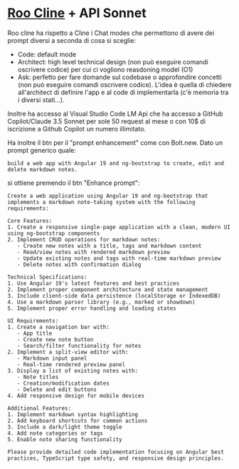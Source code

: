 # [Roo Cline](https://github.com/RooVetGit/Roo-Cline) + API Sonnet

Roo cline ha rispetto a Cline i Chat modes che permettono di avere dei prompt diversi a seconda di cosa si sceglie:
- Code: default mode
- Architect: high level technical design (non può eseguire comandi oscrivere codice) per cui ci vogliono reasdoning model (O1)
- Ask: perfetto per fare domande sul codebase o approfondire concetti (non può eseguire comandi oscrivere codice).
L'idea è quella di chiedere all'architect di definire l'app e al code di implementarla (c'è memoria tra i diversi stati...).

Inoltre ha accesso al Visual Studio Code LM Api che ha accesso a GitHub Copilot/Claude 3.5 Sonnet per sole 50 request al mese o con 10$ di iscrizione a Github Copilot un numero illimitato.

Ha inoltre il btn per il "prompt enhancement" come con Bolt.new. Dato un prompt generico quale:
```
build a web app with Angular 19 and ng-bootstrap to create, edit and delete markdown notes. 
```
si ottiene premendo il btn "Enhance prompt":
```
Create a web application using Angular 19 and ng-bootstrap that implements a markdown note-taking system with the following requirements:

Core Features:
1. Create a responsive single-page application with a clean, modern UI using ng-bootstrap components
2. Implement CRUD operations for markdown notes:
   - Create new notes with a title, tags and markdown content
   - Read/view notes with rendered markdown preview
   - Update existing notes and tags with real-time markdown preview
   - Delete notes with confirmation dialog

Technical Specifications:
1. Use Angular 19's latest features and best practices
2. Implement proper component architecture and state management
3. Include client-side data persistence (localStorage or IndexedDB)
4. Use a markdown parser library (e.g., marked or showdown)
5. Implement proper error handling and loading states

UI Requirements:
1. Create a navigation bar with:
   - App title
   - Create new note button
   - Search/filter functionality for notes
2. Implement a split-view editor with:
   - Markdown input panel
   - Real-time rendered preview panel
3. Display a list of existing notes with:
   - Note titles
   - Creation/modification dates
   - Delete and edit buttons
4. Add responsive design for mobile devices

Additional Features:
1. Implement markdown syntax highlighting
2. Add keyboard shortcuts for common actions
3. Include a dark/light theme toggle
4. Add note categories or tags
5. Enable note sharing functionality

Please provide detailed code implementation focusing on Angular best practices, TypeScript type safety, and responsive design principles.
```

